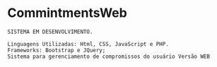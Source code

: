 # CommintmentsWeb

    SISTEMA EM DESENVOLVIMENTO.
    
    Linguagens Utilizadas: Html, CSS, JavaScript e PHP.
    Frameworks: Bootstrap e JQuery;
    Sistema para gerenciamento de compromissos do usuário Versão WEB
